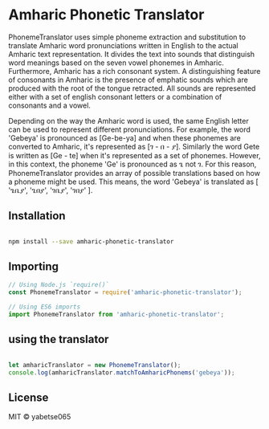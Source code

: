 # Amharic Phonetic Translator

PhonemeTranslator uses simple phoneme extraction and substitution to translate Amharic word pronunciations written in English to the actual Amharic text representation. It divides the text into sounds that distinguish word meanings based on the seven vowel phonemes in Amharic. Furthermore, Amharic has a rich consonant system. A distinguishing feature of consonants in Amharic is the presence of emphatic sounds which are produced with the root of the tongue retracted. All sounds are represented either with a set of english consonant letters or a combination of consonants and a vowel.

 Depending on the way the Amharic word is used, the same English letter can be used to represent different pronunciations. For example, the word 'Gebeya' is pronounced as [Ge-be-ya] and when these phonemes are converted to Amharic, it's represented as [ገ - በ - ያ]. Similarly the word Gete is written as [Ge - te] when it's represented as a set of phonemes. However, in this context, the phoneme 'Ge' is pronounced as ጌ not ገ. For this reason, PhonemeTranslator provides an array of possible translations based on how a phoneme might be used. This means, the word 'Gebeya' is translated as [ 'ጌቤያ', 'ጌበያ', 'ገቤያ', 'ገበያ' ].


## Installation
```bash

npm install --save amharic-phonetic-translator

```

## Importing
```js
// Using Node.js `require()`
const PhonemeTranslator = require('amharic-phonetic-translator');

// Using ES6 imports
import PhonemeTranslator from 'amharic-phonetic-translator';
```

## using the translator
```js

let amharicTranslator = new PhonemeTranslator();
console.log(amharicTranslator.matchToAmharicPhonems('gebeya'));
```

## License
MIT ©  yabetse065
